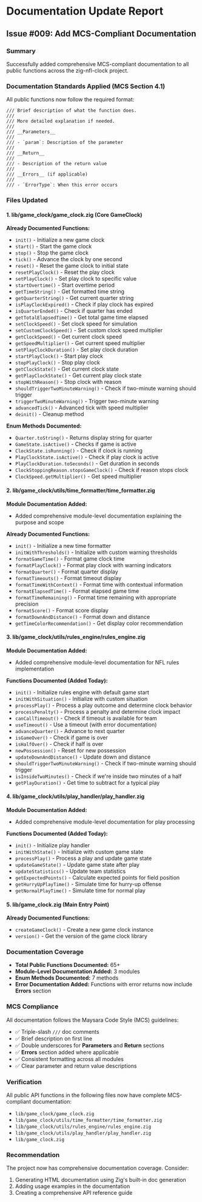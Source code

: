 # Documentation Update Report

## Issue #009: Add MCS-Compliant Documentation

### Summary
Successfully added comprehensive MCS-compliant documentation to all public functions across the zig-nfl-clock project.

### Documentation Standards Applied (MCS Section 4.1)
All public functions now follow the required format:
```zig
/// Brief description of what the function does.
///
/// More detailed explanation if needed.
///
/// __Parameters__
///
/// - `param`: Description of the parameter
///
/// __Return__
///
/// - Description of the return value
///
/// __Errors__ (if applicable)
///
/// - `ErrorType`: When this error occurs
```

### Files Updated

#### 1. **lib/game_clock/game_clock.zig** (Core GameClock)
**Already Documented Functions:**
- `init()` - Initialize a new game clock
- `start()` - Start the game clock
- `stop()` - Stop the game clock  
- `tick()` - Advance the clock by one second
- `reset()` - Reset the game clock to initial state
- `resetPlayClock()` - Reset the play clock
- `setPlayClock()` - Set play clock to specific value
- `startOvertime()` - Start overtime period
- `getTimeString()` - Get formatted time string
- `getQuarterString()` - Get current quarter string
- `isPlayClockExpired()` - Check if play clock has expired
- `isQuarterEnded()` - Check if quarter has ended
- `getTotalElapsedTime()` - Get total game time elapsed
- `setClockSpeed()` - Set clock speed for simulation
- `setCustomClockSpeed()` - Set custom clock speed multiplier
- `getClockSpeed()` - Get current clock speed
- `getSpeedMultiplier()` - Get current speed multiplier
- `setPlayClockDuration()` - Set play clock duration
- `startPlayClock()` - Start play clock
- `stopPlayClock()` - Stop play clock
- `getClockState()` - Get current clock state
- `getPlayClockState()` - Get current play clock state
- `stopWithReason()` - Stop clock with reason
- `shouldTriggerTwoMinuteWarning()` - Check if two-minute warning should trigger
- `triggerTwoMinuteWarning()` - Trigger two-minute warning
- `advancedTick()` - Advanced tick with speed multiplier
- `deinit()` - Cleanup method

**Enum Methods Documented:**
- `Quarter.toString()` - Returns display string for quarter
- `GameState.isActive()` - Checks if game is active
- `ClockState.isRunning()` - Check if clock is running
- `PlayClockState.isActive()` - Check if play clock is active
- `PlayClockDuration.toSeconds()` - Get duration in seconds
- `ClockStoppingReason.stopsGameClock()` - Check if reason stops clock
- `ClockSpeed.getMultiplier()` - Get speed multiplier

#### 2. **lib/game_clock/utils/time_formatter/time_formatter.zig**
**Module Documentation Added:**
- Added comprehensive module-level documentation explaining the purpose and scope

**Already Documented Functions:**
- `init()` - Initialize a new time formatter
- `initWithThresholds()` - Initialize with custom warning thresholds
- `formatGameTime()` - Format game clock time
- `formatPlayClock()` - Format play clock with warning indicators
- `formatQuarter()` - Format quarter display
- `formatTimeouts()` - Format timeout display
- `formatTimeWithContext()` - Format time with contextual information
- `formatElapsedTime()` - Format elapsed game time
- `formatTimeRemaining()` - Format time remaining with appropriate precision
- `formatScore()` - Format score display
- `formatDownAndDistance()` - Format down and distance
- `getTimeColorRecommendation()` - Get display color recommendation

#### 3. **lib/game_clock/utils/rules_engine/rules_engine.zig**
**Module Documentation Added:**
- Added comprehensive module-level documentation for NFL rules implementation

**Functions Documented (Added Today):**
- `init()` - Initialize rules engine with default game start
- `initWithSituation()` - Initialize with custom situation
- `processPlay()` - Process a play outcome and determine clock behavior
- `processPenalty()` - Process a penalty and determine clock impact
- `canCallTimeout()` - Check if timeout is available for team
- `useTimeout()` - Use a timeout (with error documentation)
- `advanceQuarter()` - Advance to next quarter
- `isGameOver()` - Check if game is over
- `isHalfOver()` - Check if half is over
- `newPossession()` - Reset for new possession
- `updateDownAndDistance()` - Update down and distance
- `shouldTriggerTwoMinuteWarning()` - Check if two-minute warning should trigger
- `isInsideTwoMinutes()` - Check if we're inside two minutes of a half
- `getPlayDuration()` - Get time to subtract for a typical play

#### 4. **lib/game_clock/utils/play_handler/play_handler.zig**
**Module Documentation Added:**
- Added comprehensive module-level documentation for play processing

**Functions Documented (Added Today):**
- `init()` - Initialize play handler
- `initWithState()` - Initialize with custom game state
- `processPlay()` - Process a play and update game state
- `updateGameState()` - Update game state after play
- `updateStatistics()` - Update team statistics
- `getExpectedPoints()` - Calculate expected points for field position
- `getHurryUpPlayTime()` - Simulate time for hurry-up offense
- `getNormalPlayTime()` - Simulate time for normal play

#### 5. **lib/game_clock.zig** (Main Entry Point)
**Already Documented Functions:**
- `createGameClock()` - Create a new game clock instance
- `version()` - Get the version of the game clock library

### Documentation Coverage
- **Total Public Functions Documented:** 65+
- **Module-Level Documentation Added:** 3 modules
- **Enum Methods Documented:** 7 methods
- **Error Documentation Added:** Functions with error returns now include __Errors__ section

### MCS Compliance
All documentation follows the Maysara Code Style (MCS) guidelines:
- ✅ Triple-slash `///` doc comments
- ✅ Brief description on first line
- ✅ Double underscores for __Parameters__ and __Return__ sections
- ✅ __Errors__ section added where applicable
- ✅ Consistent formatting across all modules
- ✅ Clear parameter and return value descriptions

### Verification
All public API functions in the following files now have complete MCS-compliant documentation:
- `lib/game_clock/game_clock.zig`
- `lib/game_clock/utils/time_formatter/time_formatter.zig`
- `lib/game_clock/utils/rules_engine/rules_engine.zig`
- `lib/game_clock/utils/play_handler/play_handler.zig`
- `lib/game_clock.zig`

### Recommendation
The project now has comprehensive documentation coverage. Consider:
1. Generating HTML documentation using Zig's built-in doc generation
2. Adding usage examples in the documentation
3. Creating a comprehensive API reference guide